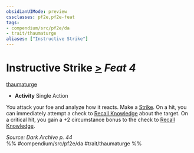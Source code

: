 ```yaml
---
obsidianUIMode: preview
cssclasses: pf2e,pf2e-feat
tags:
- compendium/src/pf2e/da
- trait/thaumaturge
aliases: ["Instructive Strike"]
---
```

# Instructive Strike  [>](rules/core-rulebook/chapter-9-playing-the-game.md#Actions "Single Action") *Feat 4*  
[thaumaturge](rules/traits/thaumaturge-da.md "Thaumaturge Class Trait")  

- **Activity** Single Action

You attack your foe and analyze how it reacts. Make a [Strike](rules/actions/strike.md). On a hit, you can immediately attempt a check to [Recall Knowledge](rules/actions/recall-knowledge.md) about the target. On a critical hit, you gain a +2 circumstance bonus to the check to [Recall Knowledge](rules/actions/recall-knowledge.md).

*Source: Dark Archive p. 44*  
%% #compendium/src/pf2e/da #trait/thaumaturge %%